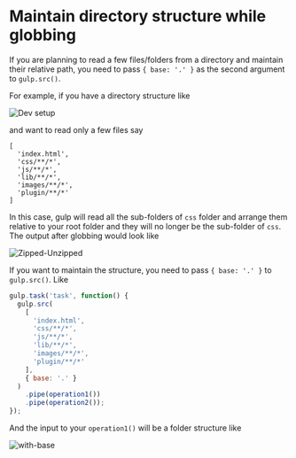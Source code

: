 # Maintain directory structure while globbing

If you are planning to read a few files/folders from a directory and maintain 
their relative path, you need to pass `{ base: '.' }` as the second argument to 
`gulp.src()`.

For example, if you have a directory structure like 

![Dev setup](https://cloud.githubusercontent.com/assets/2562992/3178498/bedf75b4-ec1a-11e3-8a71-a150ad94b450.png)

and want to read only a few files say

```
[
  'index.html',
  'css/**/*',
  'js/**/*',
  'lib/**/*',
  'images/**/*',
  'plugin/**/*'
]
```

In this case, gulp will read all the sub-folders of `css` folder and arrange 
them relative to your root folder and they will no longer be the sub-folder of 
`css`. The output after globbing would look like

![Zipped-Unzipped](https://cloud.githubusercontent.com/assets/2562992/3178614/27208c52-ec1c-11e3-852e-8bbb8e420c7f.png)

If you want to maintain the structure, you need to pass `{ base: '.' }` to 
`gulp.src()`. Like

```javascript
gulp.task('task', function() {
  gulp.src(
    [
      'index.html',
      'css/**/*',
      'js/**/*',
      'lib/**/*',
      'images/**/*',
      'plugin/**/*'
    ],
    { base: '.' }
  )
    .pipe(operation1())
    .pipe(operation2());
});
```
And the input to your `operation1()` will be a folder structure like 

![with-base](https://cloud.githubusercontent.com/assets/2562992/3178607/053d6722-ec1c-11e3-9ba8-7ce39e1a480e.png)

